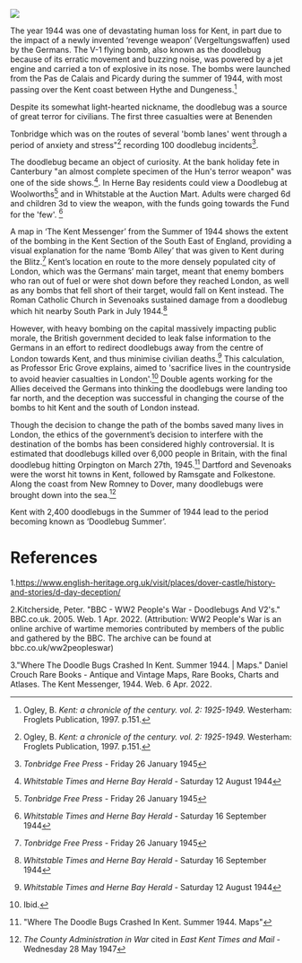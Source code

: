 <a href="https://juncture-digital.org"><img src="https://juncture-digital.org/images/ve-button.png"></a>

<param ve-config
    title="Doodlebugs in Kent"
    author="Hannah, Alfie and Jonathan"
    banner="https://upload.wikimedia.org/wikipedia/commons/9/9e/Fieseler_Fi_103R_side.JPG"
    layout="vtl">
<param ve-entity title="V-1 flying bomb" eid="Q153348" aliases="V-1"> <!-- V-1 flying bomb -->
<param ve-entity title="Kent" eid="Q23298">
<param ve-entity title="V-2 bombs" eid="Q174640">
<param ve-entity title="London" eid="Q84">
<param ve-entity title="British Government" eid="Q6063">
<param ve-entity title="Britain" eid="Q145">
<param ve-entity title="Orpington" eid="Q123977">

The year 1944 was one of devastating human loss for Kent, in part due to the impact of a newly invented ‘revenge weapon’ (Vergeltungswaffen) used by the Germans. The V-1 flying bomb, also known as the doodlebug because of its erratic movement and buzzing noise, was powered by a jet engine and carried a ton of explosive in its nose. The bombs were launched from the Pas de Calais and Picardy during the summer of 1944, with most passing over the Kent coast between Hythe and Dungeness.[^ref1] 
<param ve-image 
       label="Kent map" 
       description="A map of the area" 
       license="Creative Commons Attribution Share-Alike 3.0 Unported" 
       url="https://upload.wikimedia.org/wikipedia/commons/f/fd/Kent_UK_location_map.svg">
<param ve-image centre="    " zoom="15">

Despite its somewhat light-hearted nickname, the doodlebug was a source of great terror for civilians. The first three casualties were at Benenden

Tonbridge which was on the routes of several 'bomb lanes' went through a period of anxiety and stress"[^ref1] recording 100 doodlebug incidents[^ref2]. 

The doodlebug became an object of curiosity. At the bank holiday fete in Canterbury "an almost complete specimen of the Hun's terror weapon" was one of the side shows.[^ref4]. In Herne Bay residents could view a Doodlebug at Woolworths[^ref2] and in Whitstable at the Auction Mart. Adults were charged 6d and children 3d to view the weapon, with the funds going towards the Fund for the 'few'. [^ref3]  
<param ve-image 
       label="V-1 flying bomb" 
       description="The Fiesler 103R bomb" 
       license="public domain" 
       url="https://upload.wikimedia.org/wikipedia/commons/1/1f/Fieseler_Fi_103R_Reichenberg.jpg">
<param ve-image centre="    " zoom="15">

A map in ‘The Kent Messenger’ from the Summer of 1944 shows the extent of the bombing in the Kent Section of the South East of England, providing a visual explanation for the name ‘Bomb Alley’ that was given to Kent during the Blitz.[^ref2] Kent’s location en route to the more densely populated city of London, which was the Germans’ main target, meant that enemy bombers who ran out of fuel or were shot down before they reached London, as well as any bombs that fell short of their target, would fall on Kent instead. The Roman Catholic Church in Sevenoaks sustained damage from a doodlebug which hit nearby South Park in July 1944.[^ref3]
<param ve-image url="https://www.normandythenandnow.com/wp-content/uploads/2018/04/Map-showing-where-the-doodlebug-fell-in-kent-published-in-the-Kent-Messenger-newspaper.jpg" label="Where the doodlebugs fell, Kent Messenger, via https://www.normandythenandnow.com/wp-content/uploads/2018/04/Map-showing-where-the-doodlebug-fell-in-kent-published-in-the-Kent-Messenger-newspaper.jpg"> 
<param ve-image centre="    " zoom="15">

However, with heavy bombing on the capital massively impacting public morale, the British government decided to leak false information to the Germans in an effort to redirect doodlebugs away from the centre of London towards Kent, and thus minimise civilian deaths.[^ref4] This calculation, as Professor Eric Grove explains, aimed to 'sacrifice lives in the countryside to avoid heavier casualties in London'.[^ref5] Double agents working for the Allies deceived the Germans into thinking the doodlebugs were landing too far north, and the deception was successful in changing the course of the bombs to hit Kent and the south of London instead. 
<param ve-image 
       label="V2 tipped over by a Spitfire"
       description="A spitfire tipping a V2 with its wing" 
       license="Joseph Quincy Adams. Image credit C. W. Redwood, formerly technical artist at Cornell University, Public domain, via Wikimedia Commons" 
       url="https://www.normandythenandnow.com/wp-content/uploads/2018/04/Spitfire-Tipping-V-1-Flying-Bomb-wiki.jpg">
<param ve-image label="V2 rocket"
       description="A V2" 
       license="https://upload.wikimedia.org/wikipedia/commons/e/e9/V-2_Rocket_Flying_Heritage_Collection%28Side%29.jpg" 
      url="https://upload.wikimedia.org/wikipedia/commons/e/e9/V-2_Rocket_Flying_Heritage_Collection%28Side%29.jpg">
<param ve-image centre="    " zoom="15">

Though the decision to change the path of the bombs saved many lives in London, the ethics of the government’s decision to interfere with the destination of the bombs has been considered highly controversial. It is estimated that doodlebugs killed over 6,000 people in Britain, with the final doodlebug hitting Orpington on March 27th, 1945.[^ref6] Dartford and Sevenoaks were the worst hit towns in Kent, followed by Ramsgate and Folkestone. Along the coast from New Romney to Dover, many doodlebugs were brought down into the sea.[^ref7]   

Kent with 2,400 doodlebugs in the Summer of 1944 lead to the period becoming known as ‘Doodlebug Summer’.
<param ve-image 
       label="Orpington" 
       description="An image of the high street" 
       license="Creative Commons Attribution-Share Alike 4.0 International" 
       url="https://upload.wikimedia.org/wikipedia/commons/4/4d/Orpington_High_Street_with_bus.jpg">
<param ve-image centre="    " zoom="15">

# References
[^ref1]: Ogley, B. _Kent: a chronicle of the century. vol. 2: 1925-1949._ Westerham: Froglets Publication, 1997. p.151.
[^ref1]: _Tonbridge Free Press_ - Friday 15 September 1944
[^ref2]: _Tonbridge Free Press_ - Friday 26 January 1945
[^ref3]: _Whitstable Times and Herne Bay Herald_ - Saturday 16 September 1944
[^ref4]: _Whitstable Times and Herne Bay Herald_ - Saturday 12 August 1944
[^ref3]: _Whitstable Times and Herne Bay Herald_ - Saturday 26 August 1944
[^ref2]: (Cook)
[^ref3]: _Sevenoaks Chronicle and Kentish Advertiser_ - Friday 19 July 1946
[^ref4]: ("Doodlebugs 'Diverted' To Save London")
[^ref5]: Ibid.
[^ref6]: "Where The Doodle Bugs Crashed In Kent. Summer 1944. Maps"
[^ref7]: _The County Administration in War_ cited in _East Kent Times and Mail_ - Wednesday 28 May 1947


1.https://www.english-heritage.org.uk/visit/places/dover-castle/history-and-stories/d-day-deception/

2.Kitcherside, Peter. "BBC - WW2 People's War - Doodlebugs And V2's." BBC.co.uk. 2005. Web. 1 Apr. 2022. (Attribution: WW2 People's War is an online archive of wartime memories contributed by members of the public and gathered by the BBC. The archive can be found at bbc.co.uk/ww2peopleswar)

3."Where The Doodle Bugs Crashed In Kent. Summer 1944. | Maps." Daniel Crouch Rare Books - Antique and Vintage Maps, Rare Books, Charts and Atlases. The Kent Messenger, 1944. Web. 6 Apr. 2022.

